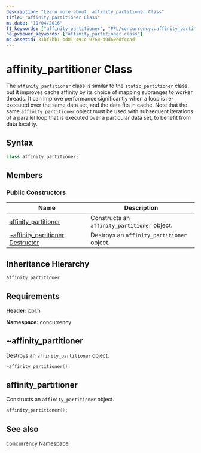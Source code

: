 ```yaml
---
description: "Learn more about: affinity_partitioner Class"
title: "affinity_partitioner Class"
ms.date: "11/04/2016"
f1_keywords: ["affinity_partitioner", "PPL/concurrency::affinity_partitioner", "PPL/concurrency::affinity_partitioner::affinity_partitioner"]
helpviewer_keywords: ["affinity_partitioner class"]
ms.assetid: 31bf7bb1-bd01-491c-9760-d9d60edfccad
---
```

# affinity_partitioner Class

The `affinity_partitioner` class is similar to the `static_partitioner` class, but it improves cache affinity by its choice of mapping subranges to worker threads. It can improve performance significantly when a loop is re-executed over the same data set, and the data fits in cache. Note that the same `affinity_partitioner` object must be used with subsequent iterations of a parallel loop that is executed over a particular data set, to benefit from data locality.

## Syntax

```cpp
class affinity_partitioner;
```

## Members

### Public Constructors

|Name|Description|
|----------|-----------------|
|[affinity_partitioner](#ctor)|Constructs an `affinity_partitioner` object.|
|[~affinity_partitioner Destructor](#dtor)|Destroys an `affinity_partitioner` object.|

## Inheritance Hierarchy

`affinity_partitioner`

## Requirements

**Header:** ppl.h

**Namespace:** concurrency

## <a name="dtor"></a> ~affinity_partitioner

Destroys an `affinity_partitioner` object.

```cpp
~affinity_partitioner();
```

## <a name="ctor"></a> affinity_partitioner

Constructs an `affinity_partitioner` object.

```cpp
affinity_partitioner();
```

## See also

[concurrency Namespace](concurrency-namespace.md)
